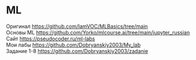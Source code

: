 # ML
Оригинал https://github.com/IamVOC/MLBasics/tree/main  
Основы ML https://github.com/Yorko/mlcourse.ai/tree/main/jupyter_russian  
Сайт https://pseudocoder.ru/ml-labs  
Мои лабы https://github.com/Dobryanskiy2003/My_lab  
Задание 1-8 https://github.com/Dobryanskiy2003/zadanie  
